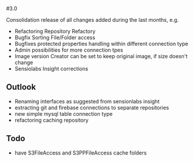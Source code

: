 #3.0 

Consolidation release of all changes added during the last months, e.g. 
- Refactoring Repository Refactory 
- Bugfix Sorting File/Folder access 
- Bugfixes protected properties handling within different connection type
- Admin possibilities for more connection tpes
- Image version Creator can be set to keep original image, if size doesn't change
- Sensiolabs Insight corrections


## Outlook
- Renaming interfaces as suggested from sensionlabs insight
- extracting git and firebase connections to separate repositories
- new simple mysql table connection type
- refactoring caching repository

## Todo
- have S3FileAccess and S3PPFileAccess cache folders
